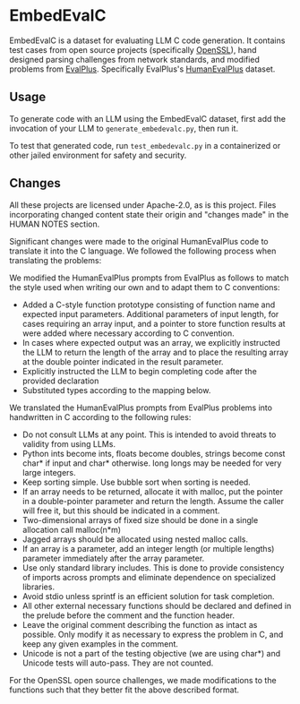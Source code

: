 # EmbedEvalC
EmbedEvalC is a dataset for evaluating LLM C code generation. It contains test cases from open source projects (specifically [OpenSSL](https://github.com/openssl/openssl)), hand designed parsing challenges from network standards, and modified problems from [EvalPlus](https://github.com/evalplus/evalplus). Specifically EvalPlus's [HumanEvalPlus](https://github.com/evalplus/humanevalplus_release) dataset.

## Usage

To generate code with an LLM using the EmbedEvalC dataset, first add the invocation of your LLM to `generate_embedevalc.py`, then run it.

To test that generated code, run `test_embedevalc.py` in a containerized or other jailed environment for safety and security.

## Changes

All these projects are licensed under Apache-2.0, as is this project. Files incorporating changed content state their origin and "changes made" in the HUMAN NOTES section.

Significant changes were made to the original HumanEvalPlus code to translate it into the C language. We followed the following process when translating the problems:

We modified the HumanEvalPlus prompts from EvalPlus as follows to match the style used when writing our own and to adapt them to C conventions:
- Added a C-style function prototype consisting of function name and expected input parameters. Additional parameters of input length, for cases requiring an array input, and a pointer to store function results at were added where necessary according to C convention.
- In cases where expected output was an array, we explicitly instructed the LLM to return the length of the array and to place the resulting array at the double pointer indicated in the result parameter. 
- Explicitly instructed the LLM to begin completing code after the provided declaration
- Substituted types according to the mapping below.

We translated the HumanEvalPlus prompts from EvalPlus problems into handwritten in C according to the following rules:
- Do not consult LLMs at any point. This is intended to avoid threats to validity from using LLMs.
- Python ints become ints, floats become doubles, strings become const char* if input and char* otherwise. long longs may be needed for very large integers. 
- Keep sorting simple. Use bubble sort when sorting is needed.
- If an array needs to be returned, allocate it with malloc, put the pointer in a double-pointer parameter and return the length. Assume the caller will free it, but this should be indicated in a comment. 
- Two-dimensional arrays of fixed size should be done in a single allocation call malloc(n*m)
- Jagged arrays should be allocated using nested malloc calls.
- If an array is a parameter, add an integer length (or multiple lengths) parameter immediately after the array parameter.
- Use only standard library includes. This is done to provide consistency of imports across prompts and eliminate dependence on specialized libraries.
- Avoid stdio unless sprintf is an efficient solution for task completion.
- All other external necessary functions should be declared and defined in the prelude before the comment and the function header.
- Leave the original comment describing the function as intact as possible. Only modify it as necessary to express the problem in C, and keep any given examples in the comment.
- Unicode is not a part of the testing objective (we are using char*) and Unicode tests will auto-pass. They are not counted. 

For the OpenSSL open source challenges, we made modifications to the functions such that they better fit the above described format.
